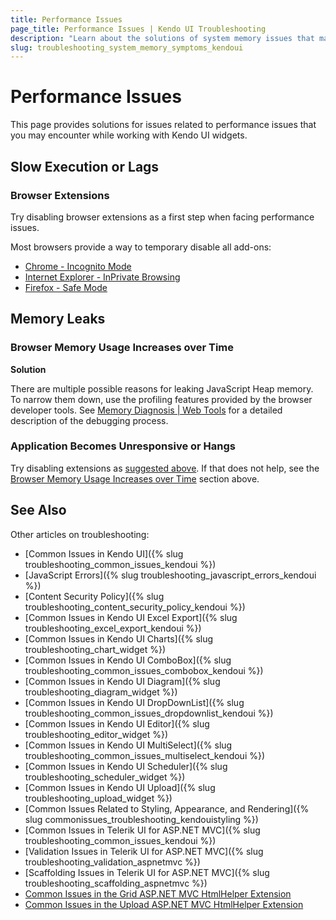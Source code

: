 ```yaml
---
title: Performance Issues
page_title: Performance Issues | Kendo UI Troubleshooting
description: "Learn about the solutions of system memory issues that may occur while working with Kendo UI controls."
slug: troubleshooting_system_memory_symptoms_kendoui
---
```


# Performance Issues

This page provides solutions for issues related to performance issues that you may encounter while working with Kendo UI widgets.

## Slow Execution or Lags

### Browser Extensions

Try disabling browser extensions as a first step when facing performance issues.

Most browsers provide a way to temporary disable all add-ons:

* [Chrome - Incognito Mode](https://support.google.com/chrome/answer/95464?source=gsearch&hl=en)
* [Internet Explorer - InPrivate Browsing](http://windows.microsoft.com/en-us/internet-explorer/products/ie-9/features/in-private)
* [Firefox - Safe Mode](https://support.mozilla.org/en-US/kb/troubleshoot-firefox-issues-using-safe-mode)

## Memory Leaks

### Browser Memory Usage Increases over Time

**Solution**

There are multiple possible reasons for leaking JavaScript Heap memory. To narrow them down, use the profiling features provided by the browser developer tools. See [Memory Diagnosis | Web Tools](https://developers.google.com/web/tools/chrome-devtools/profile/memory-problems/memory-diagnosis?hl=en) for a detailed description of the debugging process.

### Application Becomes Unresponsive or Hangs

Try disabling extensions as [suggested above](#browser-extensions). If that does not help, see the [Browser Memory Usage Increases over Time](#browser-memory-usage-increases-over-time) section above.

## See Also

Other articles on troubleshooting:

* [Common Issues in Kendo UI]({% slug troubleshooting_common_issues_kendoui %})
* [JavaScript Errors]({% slug troubleshooting_javascript_errors_kendoui %})
* [Content Security Policy]({% slug troubleshooting_content_security_policy_kendoui %})
* [Common Issues in Kendo UI Excel Export]({% slug troubleshooting_excel_export_kendoui %})
* [Common Issues in Kendo UI Charts]({% slug troubleshooting_chart_widget %})
* [Common Issues in Kendo UI ComboBox]({% slug troubleshooting_common_issues_combobox_kendoui %})
* [Common Issues in Kendo UI Diagram]({% slug troubleshooting_diagram_widget %})
* [Common Issues in Kendo UI DropDownList]({% slug troubleshooting_common_issues_dropdownlist_kendoui %})
* [Common Issues in Kendo UI Editor]({% slug troubleshooting_editor_widget %})
* [Common Issues in Kendo UI MultiSelect]({% slug troubleshooting_common_issues_multiselect_kendoui %})
* [Common Issues in Kendo UI Scheduler]({% slug troubleshooting_scheduler_widget %})
* [Common Issues in Kendo UI Upload]({% slug troubleshooting_upload_widget %})
* [Common Issues Related to Styling, Appearance, and Rendering]({% slug commonissues_troubleshooting_kendouistyling %})
* [Common Issues in Telerik UI for ASP.NET MVC]({% slug troubleshooting_common_issues_kendoui %})
* [Validation Issues in Telerik UI for ASP.NET MVC]({% slug troubleshooting_validation_aspnetmvc %})
* [Scaffolding Issues in Telerik UI for ASP.NET MVC]({% slug troubleshooting_scaffolding_aspnetmvc %})
* [Common Issues in the Grid ASP.NET MVC HtmlHelper Extension](/aspnet-mvc/helpers/grid/troubleshooting)
* [Common Issues in the Upload ASP.NET MVC HtmlHelper Extension](/aspnet-mvc/helpers/upload/troubleshooting)
